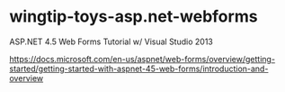 # wingtip-toys-asp.net-webforms
ASP.NET 4.5 Web Forms Tutorial w/ Visual Studio 2013

https://docs.microsoft.com/en-us/aspnet/web-forms/overview/getting-started/getting-started-with-aspnet-45-web-forms/introduction-and-overview
